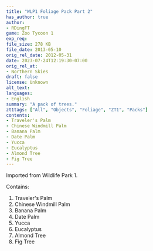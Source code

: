 ```yaml
---
title: "WLP1 Foliage Pack Part 2"
has_author: true
author: 
- RDingFT
game: Zoo Tycoon 1
exp_req: 
file_size: 278 KB
file_date: 2013-05-10
orig_rel_date: 2012-05-31
date: 2023-07-24T12:19:30-07:00
orig_rel_at: 
- Northern Skies
draft: false
license: Unknown
alt_text: 
languages:
- English
summary: "A pack of trees."
zt1tags: ["All", "Objects", "Foliage", "ZT1", "Packs"]
contents:
- Traveler's Palm
- Chinese Windmill Palm
- Banana Palm
- Date Palm
- Yucca
- Eucalyptus
- Almond Tree
- Fig Tree
---
```


Imported from Wildlife Park 1.

Contains:

1. Traveler's Palm
2. Chinese Windmill Palm
3. Banana Palm
4. Date Palm
5. Yucca
6. Eucalyptus
7. Almond Tree
8. Fig Tree